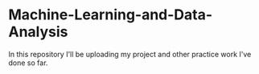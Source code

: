 # Machine-Learning-and-Data-Analysis
In this repository I'll be uploading my project and other practice work I've done so far.
